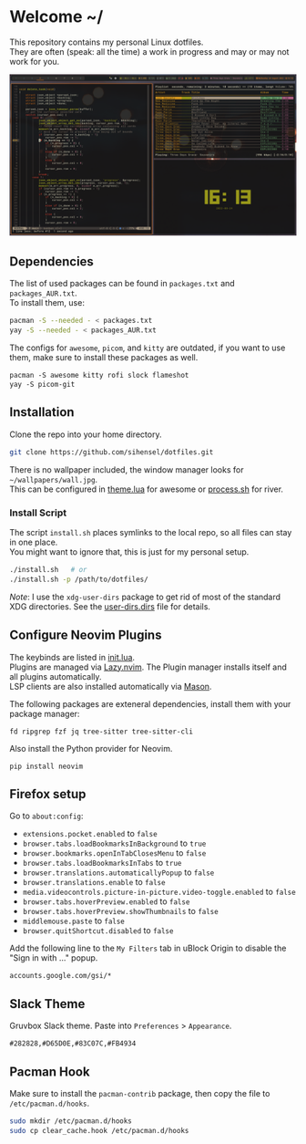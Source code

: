 # Welcome ~/

This repository contains my personal Linux dotfiles.<br>
They are often (speak: all the time) a work in progress and may or may not work for you.<br>

![screenshot.png](screenshot.png)


## Dependencies

The list of used packages can be found in `packages.txt` and `packages_AUR.txt`.<br>
To install them, use:

```sh
pacman -S --needed - < packages.txt
yay -S --needed - < packages_AUR.txt
```

The configs for `awesome`, `picom`, and `kitty` are outdated, if you want to use them, make sure to install these packages as well.
```
pacman -S awesome kitty rofi slock flameshot
yay -S picom-git
```


## Installation

Clone the repo into your home directory.

```sh
git clone https://github.com/sihensel/dotfiles.git
```

There is no wallpaper included, the window manager looks for `~/wallpapers/wall.jpg`.<br>
This can be configured in [theme.lua](awesome/themes/groovebox/theme.lua#L42) for awesome or [process.sh](river/process.sh#L44) for river.

### Install Script

The script `install.sh` places symlinks to the local repo, so all files can stay in one place.<br>
You might want to ignore that, this is just for my personal setup.

```sh
./install.sh   # or
./install.sh -p /path/to/dotfiles/
```

*Note*: I use the `xdg-user-dirs` package to get rid of most of the standard XDG directories. See the [user-dirs.dirs](./user-dirs.dirs) file for details.


## Configure Neovim Plugins

The keybinds are listed in [init.lua](nvim/init.lua).<br>
Plugins are managed via [Lazy.nvim](https://github.com/folke/lazy.nvim). The Plugin manager installs itself and all plugins automatically.<br>
LSP clients are also installed automatically via [Mason](https://github.com/williamboman/mason.nvim).

The following packages are exteneral dependencies, install them with your package manager:
```
fd ripgrep fzf jq tree-sitter tree-sitter-cli
```

Also install the Python provider for Neovim.
```
pip install neovim
```


## Firefox setup

Go to `about:config`:
- `extensions.pocket.enabled` to `false`
- `browser.tabs.loadBookmarksInBackground` to `true`
- `browser.bookmarks.openInTabClosesMenu` to `false`
- `browser.tabs.loadBookmarksInTabs` to `true`
- `browser.translations.automaticallyPopup` to `false`
- `browser.translations.enable` to `false`
- `media.videocontrols.picture-in-picture.video-toggle.enabled` to `false`
- `browser.tabs.hoverPreview.enabled` to `false`
- `browser.tabs.hoverPreview.showThumbnails` to `false`
- `middlemouse.paste` to `false`
- `browser.quitShortcut.disabled` to `false`

Add the following line to the `My Filters` tab in uBlock Origin to disable the "Sign in with ..." popup.

```
accounts.google.com/gsi/*
```


## Slack Theme

Gruvbox Slack theme. Paste into `Preferences` > `Appearance`.
```
#282828,#D65D0E,#83C07C,#FB4934
```


## Pacman Hook

Make sure to install the `pacman-contrib` package, then copy the file to `/etc/pacman.d/hooks`.

```sh
sudo mkdir /etc/pacman.d/hooks
sudo cp clear_cache.hook /etc/pacman.d/hooks
```
